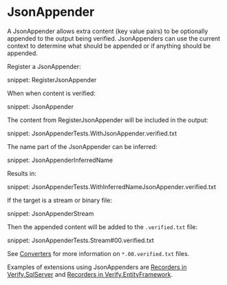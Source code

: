 # JsonAppender

A JsonAppender allows extra content (key value pairs) to be optionally appended to the output being verified. JsonAppenders can use the current context to determine what should be appended or if anything should be appended.

Register a JsonAppender:

snippet: RegisterJsonAppender

When when content is verified:

snippet: JsonAppender

The content from RegisterJsonAppender will be included in the output:

snippet: JsonAppenderTests.WithJsonAppender.verified.txt


The name part of the JsonAppender can be inferred:

snippet: JsonAppenderInferredName

Results in:

snippet: JsonAppenderTests.WithInferredNameJsonAppender.verified.txt


If the target is a stream or binary file:

snippet: JsonAppenderStream

Then the appended content will be added to the `.verified.txt` file:

snippet: JsonAppenderTests.Stream#00.verified.txt

See [Converters](/docs/converter.md) for more information on `*.00.verified.txt` files.

Examples of extensions using JsonAppenders are [Recorders in Verify.SqlServer](https://github.com/VerifyTests/Verify.SqlServer#recording) and  [Recorders in Verify.EntityFramework](https://github.com/VerifyTests/Verify.EntityFramework#recording).
